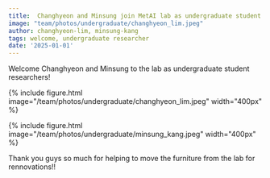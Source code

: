 ```yaml
---
title:  Changhyeon and Minsung join MetAI lab as undergraduate student researchers!~
image: "team/photos/undergraduate/changhyeon_lim.jpeg"
author: changhyeon-lim, minsung-kang
tags: welcome, undergraduate researcher
date: '2025-01-01'
---
```


Welcome Changhyeon and Minsung to the lab as undergraduate student researchers!

{%
  include figure.html
  image="/team/photos/undergraduate/changhyeon_lim.jpeg"
  width="400px"
%}

{%
  include figure.html
  image="/team/photos/undergraduate/minsung_kang.jpeg"
  width="400px"
%}

Thank you guys so much for helping to move the furniture from the lab for rennovations!! 